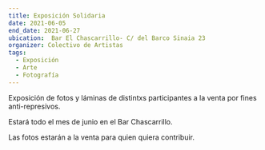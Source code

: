 ```yaml
---
title: Exposición Solidaria
date: 2021-06-05
end_date: 2021-06-27
ubication:  Bar El Chascarrillo- C/ del Barco Sinaia 23
organizer: Colectivo de Artistas
tags:
  - Exposición
  - Arte
  - Fotografía
---
```


Exposición de fotos y láminas de distintxs participantes a la venta por fines anti-represivos. 

Estará todo el mes de junio en el Bar Chascarrillo. 

Las fotos estarán a la venta para quien quiera contribuir.